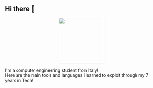 ## Hi there 👋

<p align="center">
    <img src="https://i.giphy.com/media/v1.Y2lkPTc5MGI3NjExZWNlcTd4MGQ5OG15d2pqOW10dXA1MDE5ZnZ3emdyZ2RhbGxpNHAwbiZlcD12MV9pbnRlcm5hbF9naWZfYnlfaWQmY3Q9Zw/rQ5cWOkvXfoTUZLIPh/giphy.gif" width="150" height="150" />
</p>

I'm a computer engineering student from Italy!<br>
Here are the main tools and languages i learned to exploit through my 7 years in Tech!

